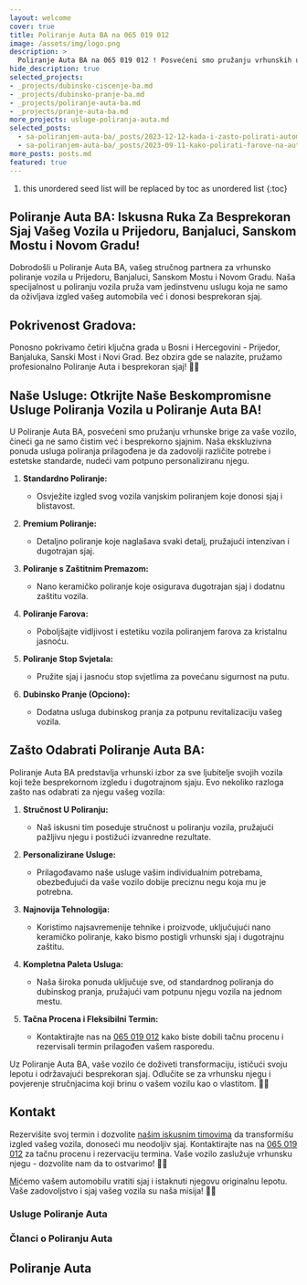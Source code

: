 ```yaml
---
layout: welcome
cover: true
title: Poliranje Auta BA na 065 019 012
image: /assets/img/logo.png
description: >
  Poliranje Auta BA na 065 019 012 ! Posvećeni smo pružanju vrhunskih usluga poliranja i detailinga na teritoriji Bosne i Hercegovine, s naglaskom na gradove Prijedor, Banja Luka, Sanski Most i Novi Grad.
hide_description: true
selected_projects:
- _projects/dubinsko-ciscenje-ba.md
- _projects/dubinsko-pranje-ba.md
- _projects/poliranje-auta-ba.md
- _projects/pranje-auta-ba.md
more_projects: usluge-poliranja-auta.md
selected_posts:
  - sa-poliranjem-auta-ba/_posts/2023-12-12-kada-i-zasto-polirati-automobil.md
  - sa-poliranjem-auta-ba/_posts/2023-09-11-kako-polirati-farove-na-automobilu-vodic-za-bolju-vidljivost.md
more_posts: posts.md
featured: true
---
```


1. this unordered seed list will be replaced by toc as unordered list
{:toc}


## Poliranje Auta BA: Iskusna Ruka Za Besprekoran Sjaj Vašeg Vozila u Prijedoru, Banjaluci, Sanskom Mostu i Novom Gradu!

Dobrodošli u Poliranje Auta BA, vašeg stručnog partnera za vrhunsko poliranje vozila u Prijedoru, Banjaluci, Sanskom Mostu i Novom Gradu. Naša specijalnost u poliranju vozila pruža vam jedinstvenu uslugu koja ne samo da oživljava izgled vašeg automobila već i donosi besprekoran sjaj.


<script src="https://cdn.lordicon.com/lordicon.js"></script>
<div class="centered">
<lord-icon
    src="https://cdn.lordicon.com/dfqmsjkh.json"
    trigger="loop"
    colors="primary:#FF8C00,secondary:#CCCCCC"
    style="width:250px;height:250px">
</lord-icon>
</div>

## Pokrivenost Gradova:

Ponosno pokrivamo četiri ključna grada u Bosni i Hercegovini - Prijedor, Banjaluka, Sanski Most i Novi Grad. Bez obzira gde se nalazite, pružamo profesionalno Poliranje Auta i besprekoran sjaj! 🚗💫

<div class="centered">
<lord-icon
    src="https://cdn.lordicon.com/pzdaizbm.json"
    trigger="loop"
    colors="primary:#FF8C00,secondary:#CCCCCC"
    style="width:250px;height:250px">
</lord-icon>
</div>

## Naše Usluge: Otkrijte Naše Beskompromisne Usluge Poliranja Vozila u Poliranje Auta BA!

U Poliranje Auta BA, posvećeni smo pružanju vrhunske brige za vaše vozilo, čineći ga ne samo čistim već i besprekorno sjajnim. Naša ekskluzivna ponuda usluga poliranja prilagođena je da zadovolji različite potrebe i estetske standarde, nudeći vam potpuno personaliziranu njegu.

1. **Standardno Poliranje:**
   - Osvježite izgled svog vozila vanjskim poliranjem koje donosi sjaj i blistavost.

2. **Premium Poliranje:**
   - Detaljno poliranje koje naglašava svaki detalj, pružajući intenzivan i dugotrajan sjaj.

3. **Poliranje s Zaštitnim Premazom:**
   - Nano keramičko poliranje koje osigurava dugotrajan sjaj i dodatnu zaštitu vozila.

4. **Poliranje Farova:**
   - Poboljšajte vidljivost i estetiku vozila poliranjem farova za kristalnu jasnoću.

5. **Poliranje Stop Svjetala:**
   - Pružite sjaj i jasnoću stop svjetlima za povećanu sigurnost na putu.

6. **Dubinsko Pranje (Opciono):**
   - Dodatna usluga dubinskog pranja za potpunu revitalizaciju vašeg vozila.


<div class="centered">
<lord-icon
    src="https://cdn.lordicon.com/omspunby.json"
    trigger="loop"
    colors="primary:#FF8C00,secondary:#CCCCCC"
    style="width:250px;height:250px">
</lord-icon>
</div>

## Zašto Odabrati Poliranje Auta BA:

Poliranje Auta BA predstavlja vrhunski izbor za sve ljubitelje svojih vozila koji teže besprekornom izgledu i dugotrajnom sjaju. Evo nekoliko razloga zašto nas odabrati za njegu vašeg vozila:

1. **Stručnost U Poliranju:**
   - Naš iskusni tim poseduje stručnost u poliranju vozila, pružajući pažljivu njegu i postižući izvanredne rezultate.

2. **Personalizirane Usluge:**
   - Prilagođavamo naše usluge vašim individualnim potrebama, obezbeđujući da vaše vozilo dobije preciznu negu koja mu je potrebna.

3. **Najnovija Tehnologija:**
   - Koristimo najsavremenije tehnike i proizvode, uključujući nano keramičko poliranje, kako bismo postigli vrhunski sjaj i dugotrajnu zaštitu.

4. **Kompletna Paleta Usluga:**
   - Naša široka ponuda uključuje sve, od standardnog poliranja do dubinskog pranja, pružajući vam potpunu njegu vozila na jednom mestu.

5. **Tačna Procena i Fleksibilni Termin:**
   - Kontaktirajte nas na [065 019 012](tel:+38765019012) kako biste dobili tačnu procenu i rezervisali termin prilagođen vašem rasporedu.

Uz Poliranje Auta BA, vaše vozilo će doživeti transformaciju, ističući svoju lepotu i održavajući besprekoran sjaj. Odlučite se za vrhunsku njegu i povjerenje stručnjacima koji brinu o vašem vozilu kao o vlastitom. 🚗💫

<div class="centered">
<lord-icon
    src="https://cdn.lordicon.com/pqxpvgtw.json"
    trigger="loop"
    colors="primary:#FF8C00,secondary:#CCCCCC"
    style="width:250px;height:250px">
</lord-icon>
</div>

## Kontakt

Rezervišite svoj termin i dozvolite [našim iskusnim timovima](/kontakt/) da transformišu izgled vašeg vozila, donoseći mu neodoljiv sjaj. Kontaktirajte nas na [065 019 012](tel:+38765019012) za tačnu procenu i rezervaciju termina. Vaše vozilo zaslužuje vrhunsku njegu - dozvolite nam da to ostvarimo! 🚗💫


<div class="centered">
<lord-icon
    src="https://cdn.lordicon.com/ixvpzmyr.json"
    trigger="loop"
    colors="primary:#FF8C00,secondary:#CCCCCC"
    style="width:250px;height:250px">
</lord-icon>
</div>

[Mi](/kontakt/)ćemo vašem automobilu vratiti sjaj i istaknuti njegovu originalnu lepotu. Vaše zadovoljstvo i sjaj vašeg vozila su naša misija! 🚗💫

<div class="centered">
<lord-icon
    src="https://cdn.lordicon.com/ynfkqjnz.json"
    trigger="loop"
    colors="primary:#FF8C00,secondary:#CCCCCC"
    style="width:250px;height:250px">
</lord-icon>
</div>


### Usluge Poliranje Auta

<!--projects-->

### Članci o Poliranju Auta

<!--posts-->

## Poliranje Auta 

<!--author-->
